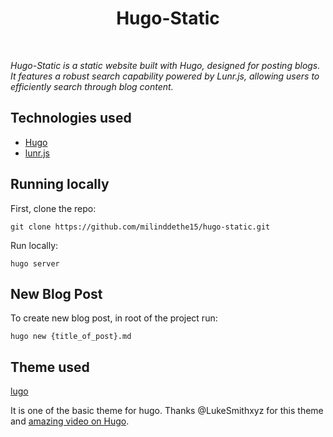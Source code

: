 <h1 align="center">Hugo-Static</h1>
<br/>

_Hugo-Static is a static website built with Hugo, designed for posting blogs. It features a robust search capability powered by Lunr.js, allowing users to efficiently search through blog content._

## Technologies used
* [Hugo](https://gohugo.io/)
* [lunr.js](https://lunrjs.com/)

## Running locally
First, clone the repo:

```git clone https://github.com/milinddethe15/hugo-static.git```

Run locally:

```hugo server```

## New Blog Post
To create new blog post, in root of the project run:

```hugo new {title_of_post}.md```

## Theme used

[lugo](https://github.com/LukeSmithxyz/lugo)

It is one of the basic theme for hugo. Thanks @LukeSmithxyz for this theme and [amazing video on Hugo](https://youtu.be/ZFL09qhKi5I?si=LKpDetCY4oZTNPTr).

<!-- ## Screenshot
<p align="center"> <img src="./screenshots/signup.png"/>SignUp Page</p>
<p align="center"> <img src="./screenshots/login.png"/>Login Page</p>
<p align="center"> <img src="./screenshots/home.png"/>Home Page</p>
<p align="center"> <img src="./screenshots/chat.png"/>Chat Page</p> -->

